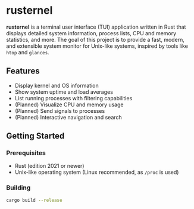 # rusternel

**rusternel** is a terminal user interface (TUI) application written in Rust that displays detailed system information, process lists, CPU and memory statistics, and more. The goal of this project is to provide a fast, modern, and extensible system monitor for Unix-like systems, inspired by tools like `htop` and `glances`.

## Features

- Display kernel and OS information
- Show system uptime and load averages
- List running processes with filtering capabilities
- (Planned) Visualize CPU and memory usage
- (Planned) Send signals to processes
- (Planned) Interactive navigation and search

## Getting Started

### Prerequisites

- Rust (edition 2021 or newer)
- Unix-like operating system (Linux recommended, as `/proc` is used)

### Building

```sh
cargo build --release
```
